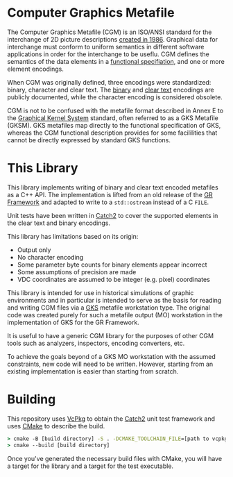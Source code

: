 # Computer Graphics Metafile

The Computer Graphics Metafile (CGM) is an ISO/ANSI standard for the
interchange of 2D picture descriptions [created in 1986](https://en.wikipedia.org/wiki/Computer_Graphics_Metafile).  Graphical data
for interchange must conform to uniform semantics in different software
applications in order for the interchange to be useflu.  CGM defines the
semantics of the data elements in a
[functional specifiation](doc/ISO_IEC_8632-1_1999%28E%29%20CGM%20Functional%20Specification.pdf),
and one or more element encodings.

When CGM was originally defined, three encodings were standardized: binary,
character and clear text.  The [binary](doc/ISO_IEC_8632-3_1999%28E%29%20CGM%20Binary%20Encoding.pdf)
and [clear text](doc/ISO_IEC_8632-4_1999%28E%29%20CGM%20Clear%20Text%20Encoding.pdf) encodings
are publicly documented, while the character encoding is considered obsolete.

CGM is not to be confused with the metafile format described in Annex E to
the [Graphical Kernel System](https://en.wikipedia.org/wiki/Graphical_Kernel_System) standard,
often referred to as a GKS Metafile (GKSM).  GKS metafiles map directly to the
functional specification of GKS, whereas the CGM functional description provides
for some facililities that cannot be directly expressed by standard GKS functions.

# This Library

This library implements writing of binary and clear text encoded metafiles
as a C++ API.  The implementation is lifted from an old release of the
[GR Framework](https://github.com/sciapp/gr/tree/v0.4.0/lib/gks)
and adapted to write to a `std::ostream` instead of a C `FILE`.

Unit tests have been written in [Catch2](https://github.com/catchorg/Catch2)
to cover the supported elements in the clear text and binary encodings.

This library has limitations based on its origin:

- Output only
- No character encoding
- Some parameter byte counts for binary elements appear incorrect
- Some assumptions of precision are made
- VDC coordinates are assumed to be integer (e.g. pixel) coordinates

This library is intended for use in historical simulations of graphic
environments and in particular is intended to serve as the basis for
reading and writing CGM files via a [GKS](http://github.com/LegalizeAdulthood/gks)
metafile workstation type.  The original code was created purely for such
a metafile output (MO) workstation in the implementation of GKS for the GR Framework.

It is useful to have a generic CGM library for the purposes of
other CGM tools such as analyzers, inspectors, encoding converters, etc.

To achieve the goals beyond of a GKS MO workstation with the assumed constraints,
new code will need to be written.  However, starting from an existing implementation
is easier than starting from scratch.

# Building

This repository uses [VcPkg](https://github.com/microsoft/vcpkg) to obtain the
[Catch2](https://github.com/catchorg/Catch2) unit test framework and
uses [CMake](http://cmake.org) to describe the build.

```cmd
> cmake -B [build directory] -S . -DCMAKE_TOOLCHAIN_FILE=[path to vcpkg]/scripts/buildsystems/vcpkg.cmake
> cmake --build [build directory]
```

Once you've generated the necessary build files with CMake, you will have a target
for the library and a target for the test executable.
